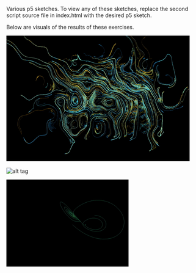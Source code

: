 Various p5 sketches. To view any of these sketches, replace the second script source file in index.html with the desired p5 sketch.

Below are visuals of the results of these exercises.

![alt tag](gifs/noise_art_3.gif)

![alt tag](gifs/sinusoidal_landscape.gif)

![alt tag](gifs/lorenz_attractor.gif)